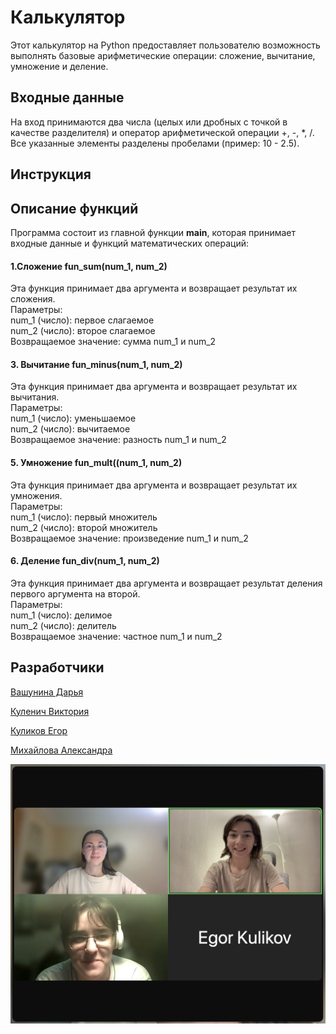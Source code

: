 # Калькулятор
Этот калькулятор на Python предоставляет пользователю возможность выполнять базовые арифметические операции: сложение, вычитание, умножение и деление.

## Входные данные
На вход принимаются два числа (целых или дробных с точкой в качестве разделителя) и оператор арифметической операции +, -, *, /.
Все указанные элементы разделены пробелами (пример: 10 - 2.5).

## Инструкция

## Описание функций

Программа состоит из главной функции **main**, которая принимает входные данные и функций математических операций: 

#### 1.Сложение fun_sum(num_1, num_2)
Эта функция принимает два аргумента и возвращает результат их сложения.\
Параметры:\
num_1 (число): первое слагаемое\
num_2 (число): второе слагаемое\
Возвращаемое значение: сумма num_1 и num_2

#### 3. Вычитание fun_minus(num_1, num_2)
Эта функция принимает два аргумента и возвращает результат их вычитания.\
Параметры:\
num_1 (число): уменьшаемое\
num_2 (число): вычитаемое\
Возвращаемое значение: разность num_1 и num_2

#### 5. Умножение fun_mult((num_1, num_2)
Эта функция принимает два аргумента и возвращает результат их умножения.\
Параметры:\
num_1 (число): первый множитель\
num_2 (число): второй множитель\
Возвращаемое значение: произведение num_1 и num_2

#### 6. Деление fun_div(num_1, num_2)
Эта функция принимает два аргумента и возвращает результат деления первого аргумента на второй.\
Параметры:\
num_1 (число): делимое\
num_2 (число): делитель\
Возвращаемое значение: частное num_1 и num_2

## Разработчики

[Вашунина Дарья](https://github.com/dashvash)

[Куленич Виктория](https://github.com/vickulenich)

[Куликов Егор](https://github.com/kulikovegor33)

[Михайлова Александра](https://github.com/Shurik-bio)

![alt text](developers.png)
